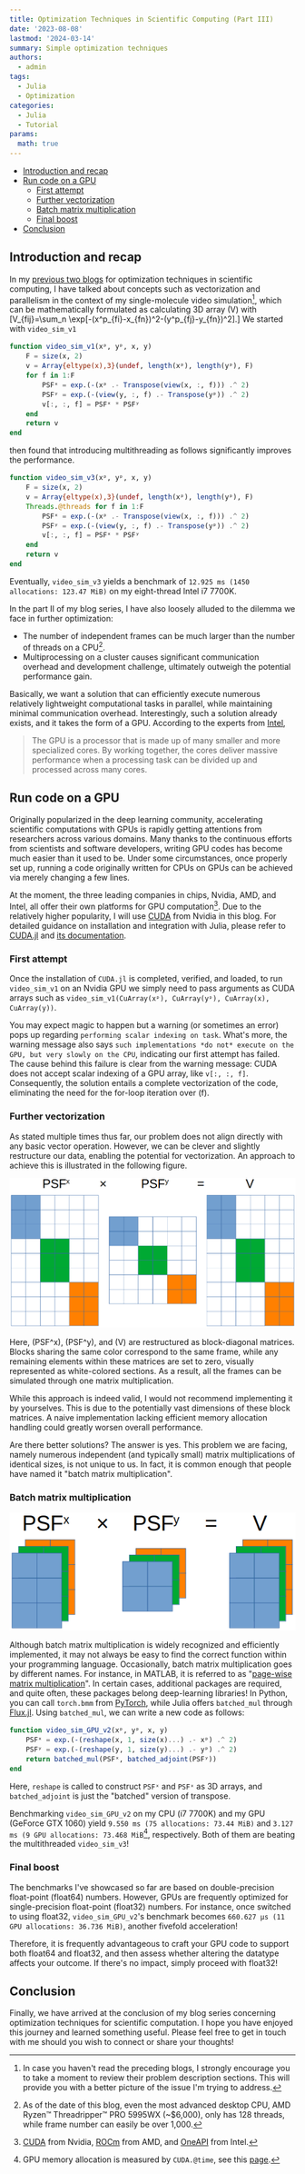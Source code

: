 ```yaml
---
title: Optimization Techniques in Scientific Computing (Part III)
date: '2023-08-08'
lastmod: '2024-03-14'
summary: Simple optimization techniques
authors:
  - admin
tags:
  - Julia
  - Optimization
categories:
  - Julia
  - Tutorial
params:
  math: true
---
```


- [Introduction and recap](#introduction-and-recap)
- [Run code on a GPU](#run-code-on-a-gpu)
  - [First attempt](#first-attempt)
  - [Further vectorization](#further-vectorization)
  - [Batch matrix multiplication](#batch-matrix-multiplication)
  - [Final boost](#final-boost)
- [Conclusion](#conclusion)

## Introduction and recap

In my [previous two blogs](https://lancexwq.github.io/tag/optimization/?q=Optimization%20Techniques%20in%20Scientific%20Computing) for optimization techniques in scientific computing, I have talked about concepts such as vectorization and parallelism in the context of my single-molecule video simulation[^1], which can be mathematically formulated as calculating 3D array \(V\) with \[V_{fij}=\sum_n \exp[-(x^p_{fi}-x_{fn})^2-(y^p_{fj}-y_{fn})^2].\] We started with `video_sim_v1`

```julia
function video_sim_v1(xᵖ, yᵖ, x, y)
    F = size(x, 2)
    v = Array{eltype(x),3}(undef, length(xᵖ), length(yᵖ), F)
    for f in 1:F
        PSFˣ = exp.(-(xᵖ .- Transpose(view(x, :, f))) .^ 2)
        PSFʸ = exp.(-(view(y, :, f) .- Transpose(yᵖ)) .^ 2)
        v[:, :, f] = PSFˣ * PSFʸ
    end
    return v
end
```

then found that introducing multithreading as follows significantly improves the performance.

```julia
function video_sim_v3(xᵖ, yᵖ, x, y)
    F = size(x, 2)
    v = Array{eltype(x),3}(undef, length(xᵖ), length(yᵖ), F)
    Threads.@threads for f in 1:F
        PSFˣ = exp.(-(xᵖ .- Transpose(view(x, :, f))) .^ 2)
        PSFʸ = exp.(-(view(y, :, f) .- Transpose(yᵖ)) .^ 2)
        v[:, :, f] = PSFˣ * PSFʸ
    end
    return v
end
```

Eventually, `video_sim_v3` yields a benchmark of `12.925 ms (1450 allocations: 123.47 MiB)` on my eight-thread Intel i7 7700K.

[^1]: In case you haven't read the preceding blogs, I strongly encourage you to take a moment to review their problem description sections. This will provide you with a better picture of the issue I'm trying to address.

In the part II of my blog series, I have also loosely alluded to the dilemma we face in further optimization:

- The number of independent frames can be much larger than the number of threads on a CPU[^2].
- Multiprocessing on a cluster causes significant communication overhead and development challenge, ultimately outweigh the potential performance gain.

[^2]: As of the date of this blog, even the most advanced desktop CPU, AMD Ryzen™ Threadripper™ PRO 5995WX (~$6,000), only has 128 threads, while frame number can easily be over 1,000.

Basically, we want a solution that can efficiently execute numerous relatively lightweight computational tasks in parallel, while maintaining minimal communication overhead. Interestingly, such a solution already exists, and it takes the form of a GPU. According to the experts from [Intel](https://www.intel.com/content/www/us/en/products/docs/processors/cpu-vs-gpu.html),
>The GPU is a processor that is made up of many smaller and more specialized cores. By working together, the cores deliver massive performance when a processing task can be divided up and processed across many cores.

## Run code on a GPU

Originally popularized in the deep learning community, accelerating scientific computations with GPUs is rapidly getting attentions from researchers across various domains. Many thanks to the continuous efforts from scientists and software developers, writing GPU codes has become much easier than it used to be. Under some circumstances, once properly set up, running a code originally written for CPUs on GPUs can be achieved via merely changing a few lines.

At the moment, the three leading companies in chips, Nvidia, AMD, and Intel, all offer their own platforms for GPU computation[^3]. Due to the relatively higher popularity, I will use [CUDA](https://en.wikipedia.org/wiki/CUDA) from Nvidia in this blog. For detailed guidance on installation and integration with Julia, please refer to [CUDA.jl](https://github.com/JuliaGPU/CUDA.jl) and [its documentation](https://cuda.juliagpu.org/stable/).

[^3]: [CUDA](https://en.wikipedia.org/wiki/CUDA) from Nvidia, [ROCm](https://en.wikipedia.org/wiki/ROCm) from AMD, and [OneAPI](https://en.wikipedia.org/wiki/OneAPI_(compute_acceleration)) from Intel.

### First attempt

Once the installation of `CUDA.jl` is completed, verified, and loaded, to run `video_sim_v1` on an Nvidia GPU we simply need to pass arguments as CUDA arrays such as `video_sim_v1(CuArray(xᵖ), CuArray(yᵖ), CuArray(x), CuArray(y))`.

You may expect magic to happen but a warning (or sometimes an error) pops up regarding `performing scalar indexing on task`. What's more, the warning message also says `such implementations *do not* execute on the GPU, but very slowly on the CPU`, indicating our first attempt has failed. The cause behind this failure is clear from the warning message: CUDA does not accept scalar indexing of a GPU array, like `v[:, :, f]`. Consequently, the solution entails a complete vectorization of the code, eliminating the need for the for-loop iteration over \(f\).

### Further vectorization

As stated multiple times thus far, our problem does not align directly with any basic vector operation. However, we can be clever and slightly restructure our data, enabling the potential for vectorization. An approach to achieve this is illustrated in the following figure.

![Block diagonal matrix multiplication to calculate PSF.](fig1.png "Block diagonal matrix multiplication")

Here, \(PSF^x\), \(PSF^y\), and \(V\) are restructured as block-diagonal matrices. Blocks sharing the same color correspond to the same frame, while any remaining elements within these matrices are set to zero, visually represented as white-colored sections. As a result, all the frames can be simulated through one matrix multiplication.

While this approach is indeed valid, I would not recommend implementing it by yourselves. This is due to the potentially vast dimensions of these block matrices. A naive implementation lacking efficient memory allocation handling could greatly worsen overall performance.

Are there better solutions? The answer is yes. This problem we are facing, namely numerous independent (and typically small) matrix multiplications of identical sizes, is not unique to us. In fact, it is common enough that people have named it "batch matrix multiplication".

### Batch matrix multiplication

![Batched matrix multiplication to calculate PSF.](fig2.png "Batched matrix multiplication")

Although batch matrix multiplication is widely recognized and efficiently implemented, it may not always be easy to find the correct function within your programming language. Occasionally, batch matrix multiplication goes by different names. For instance, in MATLAB, it is referred to as "[page-wise matrix multiplication](https://www.mathworks.com/help/matlab/ref/pagemtimes.html)". In certain cases, additional packages are required, and quite often, these packages belong deep-learning libraries! In Python, you can call `torch.bmm` from [PyTorch](https://pytorch.org/docs/stable/generated/torch.bmm.html), while Julia offers `batched_mul` through [Flux.jl](https://fluxml.ai/Flux.jl/stable/models/nnlib/#NNlib.batched_mul). Using `batched_mul`, we can write a new code as follows:

```julia
function video_sim_GPU_v2(xᵖ, yᵖ, x, y)
    PSFˣ = exp.(-(reshape(x, 1, size(x)...) .- xᵖ) .^ 2)
    PSFʸ = exp.(-(reshape(y, 1, size(y)...) .- yᵖ) .^ 2)
    return batched_mul(PSFˣ, batched_adjoint(PSFʸ))
end
```

Here, `reshape` is called to construct `PSFˣ` and `PSFˣ` as 3D arrays, and `batched_adjoint` is just the "batched" version of transpose.

Benchmarking `video_sim_GPU_v2` on my CPU (i7 7700K) and my GPU (GeForce GTX 1060) yield `9.550 ms (75 allocations: 73.44 MiB)` and `3.127 ms (9 GPU allocations: 73.468 MiB`[^4], respectively. Both of them are beating the multithreaded `video_sim_v3`!

### Final boost

The benchmarks I've showcased so far are based on double-precision float-point (float64) numbers. However, GPUs are frequently optimized for single-precision float-point (float32) numbers. For instance, once switched to using float32, `video_sim_GPU_v2`'s benchmark becomes `660.627 μs (11 GPU allocations: 36.736 MiB)`, another fivefold acceleration!

Therefore, it is frequently advantageous to craft your GPU code to support both float64 and float32, and then assess whether altering the datatype affects your outcome. If there's no impact, simply proceed with float32!

[^4]: GPU memory allocation is measured by `CUDA.@time`, see this [page](https://cuda.juliagpu.org/stable/development/profiling/).

## Conclusion

Finally, we have arrived at the conclusion of my blog series concerning optimization techniques for scientific computation. I hope you have enjoyed this journey and learned something useful. Please feel free to get in touch with me should you wish to connect or share your thoughts!
